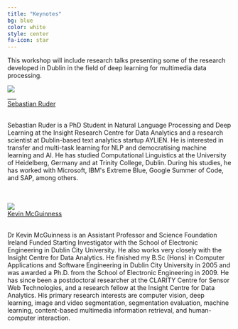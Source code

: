 ```yaml
---
title: "Keynotes"
bg: blue
color: white
style: center
fa-icon: star
---
```


This workshop will include research talks presenting some of the research developed in Dublin in the field of deep learning for multimedia data processing. 

<div class="author">
    <a href="http://ruder.io/" target="_blank">
      <div class="authorphoto"><img src="img/keynotes/SebastianRuder-160x160.png"></div>
      <div>Sebastian Ruder</div>
    </a>
</div>
<br>

Sebastian Ruder is a PhD Student in Natural Language Processing and Deep Learning at the Insight Research Centre for Data Analytics and a research scientist at Dublin-based text analytics startup AYLIEN. He is interested in transfer and multi-task learning for NLP and democratising machine learning and AI. 
He has studied Computational Linguistics at the University of Heidelberg, Germany and at Trinity College, Dublin. During his studies, he has worked with Microsoft, IBM's Extreme Blue, Google Summer of Code, and SAP, among others. 

<br>
<br>
<div class="author">
    <a href="https://www.insight-centre.org/users/kevin-mcguinness" target="_blank">
      <div class="authorphoto"><img src="img/instructors/Kevin160x160.jpg"></div>
      <div>Kevin McGuinness</div>
    </a>
</div>
<br>

Dr Kevin McGuinness is an Assistant Professor and Science Foundation Ireland Funded Starting Investigator with the School of Electronic Engineering in Dublin City University. He also works very closely with the Insight Centre for Data Analytics. He finished my B.Sc (Hons) in Computer Applications and Software Engineering in Dublin City University in 2005 and was awarded a Ph.D. from the School of Electronic Engineering in 2009. He has since been a postdoctoral researcher at the CLARITY Centre for Sensor Web Technologies, and a research fellow at the Insight Centre for Data Analytics. His primary research interests are computer vision, deep learning, image and video segmentation, segmentation evaluation, machine learning, content-based multimedia information retrieval, and human-computer interaction.
